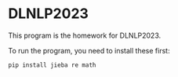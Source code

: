 # DLNLP2023

This program is the homework for DLNLP2023.

To run the program, you need to install these first:

~~~
pip install jieba re math
~~~
